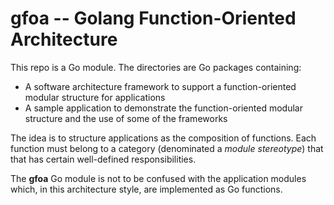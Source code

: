 # gfoa -- Golang Function-Oriented Architecture

This repo is a Go module.  The directories are Go packages containing:
- A software architecture framework to support a function-oriented modular structure for applications
- A sample application to demonstrate the function-oriented modular structure and the use of some of the frameworks

The idea is to structure applications as the composition of functions.  Each function must belong to a category (denominated a *module stereotype*) 
that that has certain well-defined responsibilities.

The **gfoa** Go module is not to be confused with the application modules which, in this architecture style, are implemented as Go functions.
